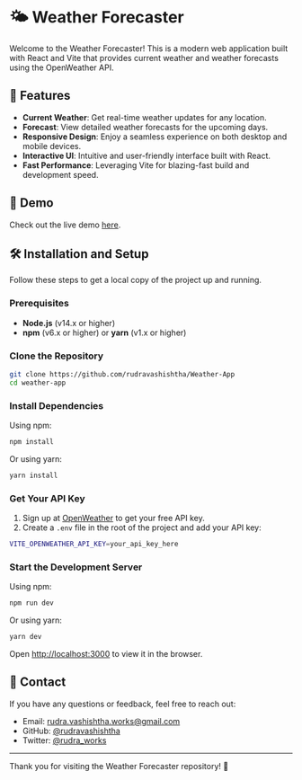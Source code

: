 # 🌤️ Weather Forecaster

Welcome to the Weather Forecaster! This is a modern web application built with React and Vite that provides current weather and weather forecasts using the OpenWeather API.

## 🌟 Features

- **Current Weather**: Get real-time weather updates for any location.
- **Forecast**: View detailed weather forecasts for the upcoming days.
- **Responsive Design**: Enjoy a seamless experience on both desktop and mobile devices.
- **Interactive UI**: Intuitive and user-friendly interface built with React.
- **Fast Performance**: Leveraging Vite for blazing-fast build and development speed.

## 🚀 Demo

Check out the live demo [here](https://your-live-demo-link.com).

## 🛠️ Installation and Setup

Follow these steps to get a local copy of the project up and running.

### Prerequisites

- **Node.js** (v14.x or higher)
- **npm** (v6.x or higher) or **yarn** (v1.x or higher)

### Clone the Repository

```bash
git clone https://github.com/rudravashishtha/Weather-App
cd weather-app
```

### Install Dependencies

Using npm:
```bash
npm install
```

Or using yarn:
```bash
yarn install
```

### Get Your API Key

1. Sign up at [OpenWeather](https://openweathermap.org/api) to get your free API key.
2. Create a `.env` file in the root of the project and add your API key:

```bash
VITE_OPENWEATHER_API_KEY=your_api_key_here
```

### Start the Development Server

Using npm:
```bash
npm run dev
```

Or using yarn:
```bash
yarn dev
```

Open [http://localhost:3000](http://localhost:3000) to view it in the browser.


## 📧 Contact

If you have any questions or feedback, feel free to reach out:

- Email: rudra.vashishtha.works@gmail.com
- GitHub: [@rudravashishtha](https://github.com/rudravashishtha)
- Twitter: [@rudra_works](https://x.com/rudra_works)

---

Thank you for visiting the Weather Forecaster repository! 🌈

